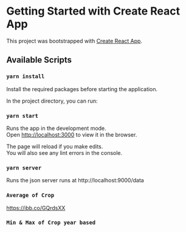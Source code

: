 # Getting Started with Create React App

This project was bootstrapped with [Create React App](https://github.com/facebook/create-react-app).

## Available Scripts

### `yarn install`
Install the required packages before starting the application. 

In the project directory, you can run:
### `yarn start`
Runs the app in the development mode.\
Open [http://localhost:3000](http://localhost:3000) to view it in the browser.

The page will reload if you make edits.\
You will also see any lint errors in the console.

### `yarn server`

Runs the json server
runs at http://localhost:9000/data

### `Average of Crop`
https://ibb.co/GQrdsXX

### `Min & Max of Crop year based`
